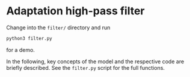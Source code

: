 # Adaptation high-pass filter

Change into the `filter/` directory and run
``` sh
python3 filter.py
```
for a demo.

In the following, key concepts of the model and the respective code are
briefly described. See the `filter.py` script for the full functions.



